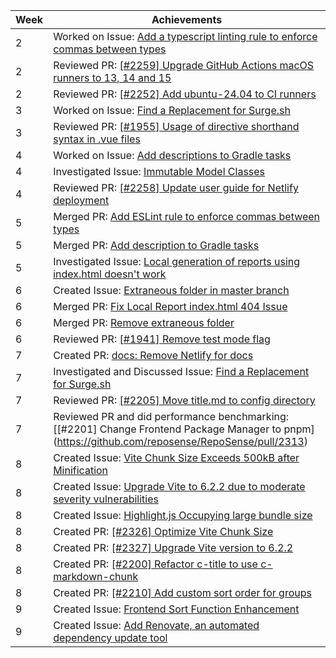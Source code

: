 | Week | Achievements                                                                                                                                       |
| ---- | -------------------------------------------------------------------------------------------------------------------------------------------------- |
| 2    | Worked on Issue: [Add a typescript linting rule to enforce commas between types](https://github.com/reposense/RepoSense/issues/2190)               |
| 2    | Reviewed PR: [[#2259] Upgrade GitHub Actions macOS runners to 13, 14 and 15](https://github.com/reposense/RepoSense/pull/2260)                     |
| 2    | Reviewed PR: [[#2252] Add ubuntu-24.04 to CI runners](https://github.com/reposense/RepoSense/pull/2261)                                            |
| 3    | Worked on Issue: [Find a Replacement for Surge.sh](https://github.com/reposense/RepoSense/issues/2276)                                             |
| 3    | Reviewed PR: [[#1955] Usage of directive shorthand syntax in .vue files](https://github.com/reposense/RepoSense/pull/2290)                         |
| 4    | Worked on Issue: [Add descriptions to Gradle tasks](https://github.com/reposense/RepoSense/issues/1952)                                            |
| 4    | Investigated Issue: [Immutable Model Classes](https://github.com/reposense/RepoSense/issues/2225)                                                  |
| 4    | Reviewed PR: [[#2258] Update user guide for Netlify deployment](https://github.com/reposense/RepoSense/pull/2294)                                  |
| 5    | Merged PR: [Add ESLint rule to enforce commas between types](https://github.com/reposense/RepoSense/pull/2287)                                     |
| 5    | Merged PR: [Add description to Gradle tasks](https://github.com/reposense/RepoSense/pull/2288)                                                     |
| 5    | Investigated Issue: [Local generation of reports using index.html doesn't work](https://github.com/reposense/RepoSense/issues/2289)                |
| 6    | Created Issue: [Extraneous folder in master branch](https://github.com/reposense/RepoSense/issues/2302)                                            |
| 6    | Merged PR: [Fix Local Report index.html 404 Issue](https://github.com/reposense/RepoSense/pull/2300)                                               |
| 6    | Merged PR: [Remove extraneous folder](https://github.com/reposense/RepoSense/pull/2301)                                                            |
| 6    | Reviewed PR: [[#1941] Remove test mode flag](https://github.com/reposense/RepoSense/pull/2314)                                                     |
| 7    | Created PR: [docs: Remove Netlify for docs](https://github.com/reposense/RepoSense/pull/2321)                                                      |
| 7    | Investigated and Discussed Issue: [Find a Replacement for Surge.sh](https://github.com/reposense/RepoSense/issues/2276)                            |
| 7    | Reviewed PR: [[#2205] Move title.md to config directory](https://github.com/reposense/RepoSense/pull/2315)                                         |
| 7    | Reviewed PR and did performance benchmarking: [[#2201] Change Frontend Package Manager to pnpm] (https://github.com/reposense/RepoSense/pull/2313) |
| 8    | Created Issue: [Vite Chunk Size Exceeds 500kB after Minification](https://github.com/reposense/RepoSense/issues/2326)                              |
| 8    | Created Issue: [Upgrade Vite to 6.2.2 due to moderate severity vulnerabilities](https://github.com/reposense/RepoSense/issues/2327)                |
| 8    | Created Issue: [Highlight.js Occupying large bundle size ](https://github.com/reposense/RepoSense/issues/2330)                                     |
| 8    | Created PR: [[#2326] Optimize Vite Chunk Size](https://github.com/reposense/RepoSense/pull/2325)                                                   |
| 8    | Created PR: [[#2327] Upgrade Vite version to 6.2.2](https://github.com/reposense/RepoSense/pull/2328)                                              |
| 8    | Created PR: [[#2200] Refactor c-title to use c-markdown-chunk](https://github.com/reposense/RepoSense/pull/2329)                                   |
| 8    | Created PR: [[#2210] Add custom sort order for groups](https://github.com/reposense/RepoSense/pull/2331)                                           |
| 9    | Created Issue: [Frontend Sort Function Enhancement](https://github.com/reposense/RepoSense/issues/2332)                                            |
| 9    | Created Issue: [Add Renovate, an automated dependency update tool](https://github.com/reposense/RepoSense/issues/2333)                             |
